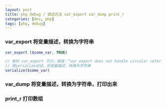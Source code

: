 ```yaml
---
layout: post
title: php debug / 调试方法 var_export var_dump print_r
categories: [dev, php]
tags: [php, debug]
---
```


### var_export 将变量描述，转换为字符串

~~~ php
var_export ($some_var, TRUE)

// 有时 var_export 不行，报错：“var_export does not handle circular references”，
// 用serialize试试，将变量描述，转换为字符串
serialize($some_var)  
~~~

### var_dump 将变量描述，转换为字符串，打印出来


### print_r 打印数组